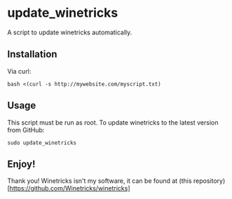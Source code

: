 # update_winetricks
A script to update winetricks automatically.

## Installation

Via curl:

```
bash <(curl -s http://mywebsite.com/myscript.txt)
```

## Usage

This script must be run as root.  To update winetricks to the latest version from GitHub:

```
sudo update_winetricks
```

## Enjoy!

Thank you!  Winetricks isn't my software, it can be found at (this repository)[https://github.com/Winetricks/winetricks]
